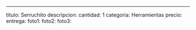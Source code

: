 ---
titulo: Serruchito
descripcion: 
cantidad: 1
categoria: Herramientas
precio: 
entrega: 
foto1: 
foto2: 
foto3: 
